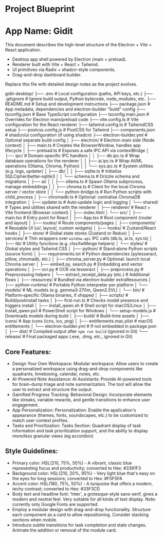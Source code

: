 # Project Blueprint


# **App Name**: Gidit

This document describes the high-level structure of the Electron + Vite + React application.

- Desktop app shell powered by Electron (main + preload).
- Renderer built with Vite + React + Tailwind.
- UI primitives via Radix + shadcn-style components.
- Drag-and-drop dashboard builder.

Replace this file with detailed design notes as the project evolves.

gidit-desktop/
├── .env                     # Local configuration (paths, API keys, etc.)
├── .gitignore               # Ignore build output, Python bytecode, node_modules, etc.
├── README.md                # Setup and development instructions
├── package.json             # App metadata, dependencies and electron-builder "build" config
├── tsconfig.json            # Base TypeScript configuration
├── tsconfig.main.json       # Overrides for Electron main/preload code
├── vite.config.ts           # Vite configuration for the React renderer
├── tailwind.config.ts       # TailwindCSS setup
├── postcss.config.js        # PostCSS for Tailwind
├── components.json          # shadcn/ui configuration (if using shadcn)
├── electron-builder.yml     # Optional separate build config
│
├── electron/                # Electron main side (Node context)
│   ├── main.ts              # Creates the BrowserWindow, handles app lifecycle
│   ├── preload.ts           # Exposes a safe IPC API via contextBridge
│   ├── ipc/                 # Domain‑specific IPC handlers
│   │   ├── db.ipc.ts        # Wrap database operations for the renderer
│   │   ├── ai.ipc.ts        # Wrap AI/ML operations (Ollama, Chroma, Python)
│   │   └── sys.ipc.ts       # System utilities (e.g. logs, updater)
│   ├── db/
│   │   ├── sqlite.ts        # Initialize SQLCipher/better‑sqlite3
│   │   └── schema.ts        # Drizzle schema and migrations
│   ├── ai/
│   │   ├── ollama.ts        # Spawn Ollama subprocess, manage embeddings
│   │   ├── chroma.ts        # Client for the local Chroma server / vector store
│   │   └── python-bridge.ts # Run Python scripts with child_process
│   ├── chromadb.ts          # Optional: centralise ChromaDB integration
│   ├── updater.ts           # Auto‑update logic and logging
│   └── shared/              # Types and utilities shared with the renderer
│
├── renderer/                # React + Vite frontend (Browser context)
│   ├── index.html
│   └── src/
│       ├── main.tsx         # Entry point for React
│       ├── App.tsx          # Root component (router and layout)
│       ├── routes/          # Route components/pages
│       ├── components/      # Reusable UI (ui/, layout/, custom widgets)
│       ├── hooks/           # Zustand/React hooks
│       ├── store/           # Global state stores (Zustand or Redux)
│       ├── services/        # Thin wrappers over `window.api` IPC calls (db.ts, ai.ts, sys.ts)
│       ├── lib/             # Utility functions (e.g. clsx/twMerge helpers)
│       └── styles/          # Global styles and Tailwind CSS
│
├── python/                  # Stand‑alone Python scripts (source form)
│   ├── requirements.txt     # Python dependencies (pytesseract, pillow, chromadb, etc.)
│   ├── chroma_server.py     # Optional: launch local Chroma server
│   ├── embed.py, search.py  # Embedding and vector operations
│   ├── ocr.py               # OCR via tesseract
│   ├── preprocess.py        # Preprocessing helpers
│   └── extract_receipt_data.py (etc.)  # Additional flows
│
├── resources/               # Bundled via electron-builder extraResources
│   ├── python-runtime/      # Portable Python interpreter per platform
│   └── models/              # ML models (e.g. gemma3‑270m, Qwen2.5VL)
│       └── bin/             # Platform‑specific Ollama binaries, if shipped
│
├── scripts/                 # Build/postinstall tasks
│   ├── first-run.ts         # Checks model presence and triggers install
│   ├── install_qwen.sh      # Shell script for macOS/Linux
│   ├── install_qwen.ps1     # PowerShell script for Windows
│   └── setup-models.js      # Downloads models during build
│
├── build/                   # Build-time assets
│   ├── icons/               # App icons (icns, ico, png)
│   ├── entitlements.mac.plist # macOS entitlements
│   └── electron-builder.yml # If not embedded in package.json
│
├── dist/                    # Compiled output after `npm run build` (ignored in Git)
└── release/                 # Final packaged apps (.exe, .dmg, etc., ignored in Git)



## Core Features:

- Design Your Own Workspace: Modular workspace: Allow users to create a personalized workspace using drag-and-drop components like quadrants, timeboxing, calendar, notes, etc.
- AI-Powered Note Assistance: AI Assistants: Provide AI-powered tools for brain-dump triage and note summarization. The tool will allow the user to extract and structure the output.
- Gamified Progress Tracking: Behavioral Design: Incorporate elements like streaks, variable rewards, and gentle transitions to enhance user engagement.
- App Personalization: Personalization: Enable the application's appearance (themes, fonts, soundscapes, etc.) to be customized to match user context profiles.
- Tasks and Prioritization: Tasks Section: Quadrant display of task information and task prioritization support, and the ability to display more/less granular views (eg accordion)

## Style Guidelines:

- Primary color: HSL(210, 75%, 50%) - A vibrant, classic blue representing focus and productivity; converted to Hex: #3391F3
- Background color: HSL(210, 20%, 95%) - Very light blue that's easy on the eyes for long sessions; converted to Hex: #F0F5FA
- Accent color: HSL(180, 75%, 50%) - A turquoise that offers a modern, techy contrast; converted to Hex: #33F3CD
- Body text and headline font: 'Inter', a grotesque-style sans-serif, gives a modern and neutral feel. Very suitable for all kinds of text display. Note: currently only Google Fonts are supported.
- Employ a modular design with drag-and-drop functionality. Structure each component as a card to allow repositioning. Consider stacking sections when mobile.
- Introduce subtle transitions for task completion and state changes. Animate the addition or removal of the module card.